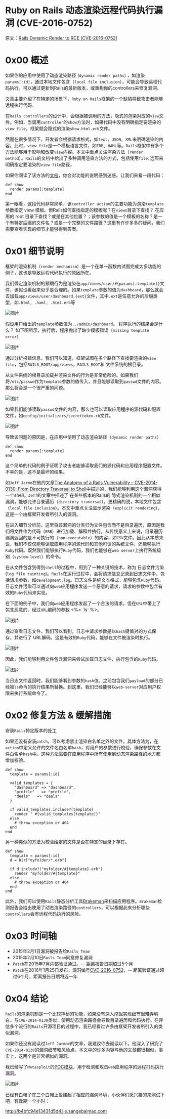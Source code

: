 # Ruby on Rails 动态渲染远程代码执行漏洞 (CVE-2016-0752)

原文：[Rails Dynamic Render to RCE (CVE-2016-0752)](https://nvisium.com/blog/2016/01/26/rails-dynamic-render-to-rce-cve-2016-0752/)

0x00 概述
=====

如果你的应用中使用了动态渲染路径 (`dynamic render paths`) ，如渲染`params[:id]`，通过本地文件包含（`local file inclusion`），可能会导致远程代码执行。可以通过更新到Rails的最新版本，或重构你的controllers来修复漏洞。

文章主要介绍了在特定的场景下，`Ruby on Rails`框架的一个缺陷导致攻击者能够远程执行代码。

在`Rails controllers`的设计中，会根据被调用的方法，隐式的渲染对应的`view`文件。例如，当调用`controller`的`show`方法时，如果代码中没有明确指定要渲染的`view file`，框架就会隐式的渲染`show.html.erb`文件。

然而在很多情况下，开发者会根据请求格式，如`text, JSON, XML`来明确渲染的内容。此时，`view file`是一个模板语言文件，如`ERB, HAML`等。`Rails`框架中有多个方法能够用于影响和改变`view`内容。本文中重点关注渲染方法（`render method`）。`Rails`的文档中给出了多种调用渲染方法的方式，包括使用`file:`选项来明确指定要渲染的`view file`路径。

如果你阅读了该方法的[文档](http://guides.rubyonrails.org/layouts_and_rendering.html)，你会对功能的说明感到迷惑。让我们来看一段代码：

```
def show
  render params[:template]
end

```

第一眼看，这段代码非常简单，该`controller action`的主要功能为渲染`template`参数指定 view 模板。但Rails如何查找指定的模板呢？在`views`目录下查找？ 在应用的 root 目录下查找？或是在其他位置？；该参数的值是一个模板的名称？是一个有特定后缀的文件名？或是一个完整的文件路径？这里有许许多多的疑问，我们需要查看实现的细节才能够得到答案。

0x01 细节说明
=====

框架的渲染机制（`render mechanism`）是一个在单一函数内试图完成太多功能的例子，这也是导致远程代码执行的原因所在。

我们假定渲染机制的预期行为是渲染在`app/views/user/#{params[:template]}`文件，该假设看起来似乎是合理的。如果`template`参数的值为`dashboard`，那么就会去加载`app/views/user/dashboard.{ext}`文件，其中`.ext`是任意允许的后缀类型，如`.html, .haml, .html.erb`等

![图片](http://drops.javaweb.org/uploads/images/b7ace96ed0382ef22f2f0bacf11c757ed7b5da3c.jpg)

假设用户给出的`template`参数值为`../admin/dashboard`。 程序执行的结果会是什么？ 如下图所示，执行后，程序抛出了缺少模板错误（`missing template error`）

![图片](http://drops.javaweb.org/uploads/images/b4766d367e27f95c3df74afff8757a84cec4f8a3.jpg)

通过分析报错信息，我们可以知道，框架试图在多个路径下查找要渲染的`view file`，包括`RAILS_ROOT/app/views`，`RAILS_ROOT`和 文件系统的根目录。

从文件系统的根目录加载并渲染文件的行为是非常危险的。如果我们将`/etc/passwd`作为`template`参数的值传入，并且能够读取到`passwd`文件的内容。那么将会是一个很严重的问题。

![图片](http://drops.javaweb.org/uploads/images/7e7e891b8ebd34aefac02b0247e93b39213c7dd6.jpg)

如果我们能够读取`passwd`文件的内容，那么也可以读取应用程序的源代码和配置文件，如`config/initializers/secrettoken.rb`文件。

![图片](http://drops.javaweb.org/uploads/images/30503417f88adfbf56fcca070f3e9725557a1b4b.jpg)

导致该问题的原因是，在应用中使用了动态渲染路径（`dynamic render paths`）

```
def show
  render params[:template]
end

```

这个简单的代码的例子证明了攻击者能够读取我们的源代码和应用程序配置文件。不幸的是，这不是最坏的结果。

如`Jeff Jarmo`在他的文章[The Anatomy of a Rails Vulnerability – CVE-2014-0130: From Directory Traversal to Shell](http://matasano.com/research/AnatomyOfRailsVuln-CVE-2014-0130.pdf)中描述的，我们能够利用这个漏洞获得一个shell。`Jeff`的文章中描述了 在某些版本的Rails的 隐式渲染机制的一个相似漏洞，能够允许目录遍历（`directory traversal`），更精确的说，本地文件包含（`local file inclusion`）。本文中重点关注显示渲染（`explicit rendering`），这是一个由框架开发者所引入的漏洞。

在进入细节分析前，这里将该漏洞的分类归为文件包含而不是目录遍历，原因是我们将文件作为代码（`ERB`）进行加载、解释并执行。从传统意义上来说，目录遍历漏洞返回的是不可执行的（`non-executable`）的内容，如`CSV`文件。因此从本质来说，我们不仅仅能够读取应用程序的源代码和其他可读的系统文件，还能够执行`Ruby`代码。既然我们能够执行`Ruby`代码，我们也能够在`web server`上执行系统级别（`system-level`）的命令。

在从文件包含到得到`shell`的过程中，用到了一种关键的技术，称为 日志文件污染 (`log file tainting`)。`Rails`在运行过程中，会将请求信息记录到日志文件中，包括请求参数，如`development.log`。日志文件是纯文本格式，能够包含`Ruby`代码。日志文件污染可以通过向`web`应用程序发送一个恶意的请求，请求的参数中包含有效的`Ruby`代码来实现。

在下面的例子中，我们向`web`应用程序发起了一个合法的请求，但在`URL`中带上了包含恶意的、经过`URL`编码的参数 <%= \`ls\` %>。

![图片](http://drops.javaweb.org/uploads/images/ccc399c82d2fe9f124cf5157468059e3c4d60145.jpg)

通过查看日志文件，我们可以看到，日志中请求参数是以`hash`键值对的方式保存，并进行了 URL解码。这是有效的`Ruby`代码，能够在文件被渲染时执行。

![图片](http://drops.javaweb.org/uploads/images/31fe9b426887072f6b9d6368ebdd6bdb353492cc.jpg)

因此，我们能够利用文件包含漏洞来尝试加载日志文件，执行包含的`Ruby`代码。

![图片](http://drops.javaweb.org/uploads/images/5a261f0768e051853a436555f369b52c5c303ff7.jpg)

当日志文件返回时，我们能够看到参数的`hash`值。之前包含我们`payload`的部分已经被`ls`命令的执行结果所替换。到这里，我们已经能够以`web-server`对应用户权限来执行系统命令了。

0x02 修复方法 & 缓解措施
=====

安装`Rails`特定版本的[补丁](https://groups.google.com/forum/#!topic/rubyonrails-security/335P1DcLG00)

如果还没有安装`patch`，可以考虑禁止渲染白名单之外的文件。具体方法为，在`action`中定义允许的文件名白名单`hash`，对用户的参数进行校验，确保参数在文件白名单`hash`中。这种方法需要在应用程序中所有使用到动态渲染路径的地方都增加校验。

```
def show
  template = params[:id]

  valid_templates = {
    "dashboard" => "dashboard",
    "profile"   => "profile",
    "deals"   => "deals"
  }

  if valid_templates.include?(template)
    render " #{valid_templates[template]}"
  else
    # throw exception or 404
  end
end

```

另一种类似的方法为校验给定的文件是否在特定的目录下存在。

```
def show
  template = params[:id]
  d = Dir["myfolder/*.erb"]

  if d.include?("myfolder/#{template}.erb")
    render "myfolder/#{template}"
  else
    # throw exception or 404
  end
end

```

此外，我们可以使用`Rails`静态分析工具[Brakeman](http://brakemanscanner.org/)来扫描应用程序。`Brakeman`检测报告会给出使用了动态渲染路径的`controllers`，可以根据此来分析哪些`controllers`会有远程代码执行的风险。

0x03 时间轴
=====

*   2015年2月1日漏洞被报告给`Rails Team`
*   2015年2月10日`Rails Team`同意修复漏洞
*   `Patch`在2015年7月内部验证通过。-- 距离报告日期超过5个月
*   `Patch`在2016年1月25日发布，漏洞编号[CVE-2016-0752](https://groups.google.com/forum/#!topic/rubyonrails-security/335P1DcLG00)，-- 距离验证通过超过6个月，距离报告日期将近一年

0x04 结论
=====

`Rails`的渲染机制是一个比较神秘的功能，如果没有深入挖掘实现细节很难弄明白。与`CVE-2014-0130`类似，使用动态渲染路径会导致目录遍历和代码执行。在评估多个流行的`Rails`开源项目的过程中，我已经看过许多由框架开发者所引入的类似漏洞。

如果你还没有阅读过`Jeff Jarmoc`的文章，我建议你去阅读以下。他深入了研究了`CVE-2014-0130`的漏洞细节和风险点。本文中的许多内容与他的文章都很相似，事实上，这两个是非常相似的漏洞。

我已经写了`Metasploit`的[POC模块](https://gist.github.com/forced-request/5158759a6418e6376afb)，用于检测和攻击`web`应用程序的远程打码执行漏洞。

![图片](http://drops.javaweb.org/uploads/images/2990b2c6af9a8e529ace7fd40c2bdca97aca4a12.jpg)

已经有白帽子在三个白帽上搭建起了相应的漏洞环境，小伙伴们感兴趣的来测试下吧，有效期一个小时：

http://b4bfc94e13431d5d4.jie.sangebaimao.com